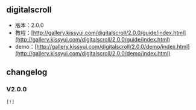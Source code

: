 ## digitalscroll

* 版本：2.0.0
* 教程：[http://gallery.kissyui.com/digitalscroll/2.0.0/guide/index.html](http://gallery.kissyui.com/digitalscroll/2.0.0/guide/index.html)
* demo：[http://gallery.kissyui.com/digitalscroll/2.0.0/demo/index.html](http://gallery.kissyui.com/digitalscroll/2.0.0/demo/index.html)

## changelog

### V2.0.0

    [!]


